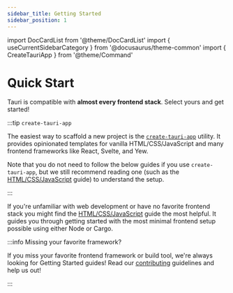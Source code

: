 ```yaml
---
sidebar_title: Getting Started
sidebar_position: 1
---
```


import DocCardList from '@theme/DocCardList'
import { useCurrentSidebarCategory } from '@docusaurus/theme-common'
import { CreateTauriApp } from '@theme/Command'

# Quick Start

Tauri is compatible with **almost every frontend stack**. Select yours and get started!

:::tip `create-tauri-app`

The easiest way to scaffold a new project is the [`create-tauri-app`] utility. It provides opinionated templates for vanilla HTML/CSS/JavaScript and many frontend frameworks like React, Svelte, and Yew.

<CreateTauriApp />

Note that you do not need to follow the below guides if you use `create-tauri-app`, but we still recommend reading one (such as the [HTML/CSS/JavaScript] guide) to understand the setup.

:::

If you're unfamiliar with web development or have no favorite frontend stack you might find the [HTML/CSS/JavaScript] guide the most helpful. It guides you through getting started with the most minimal frontend setup possible using either Node or Cargo.

<DocCardList items={useCurrentSidebarCategory().items} />

:::info Missing your favorite framework?

If you miss your favorite frontend framework or build tool, we're always looking for Getting Started guides! Read our [contributing] guidelines and help us out!

:::

[html/css/javascript]: ./html-css-js.mdx
[contributing]: https://github.com/tauri-apps/tauri/blob/dev/.github/CONTRIBUTING.md
[`create-tauri-app`]: https://github.com/tauri-apps/create-tauri-app
